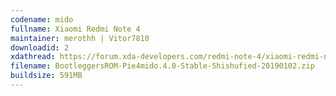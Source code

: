 ```yaml
---
codename: mido
fullname: Xiaomi Redmi Note 4
maintainer: merothh | Vitor7810
downloadid: 2
xdathread: https://forum.xda-developers.com/redmi-note-4/xiaomi-redmi-note-4-snapdragon-roms-kernels-recoveries--other-development/rom-bootleggersrom-mido-t3728677/
filename: BootleggersROM-Pie4mido.4.0-Stable-Shishufied-20190102.zip
buildsize: 591MB
---
```

